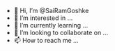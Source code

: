 - 👋 Hi, I’m @SaiRamGoshke
- 👀 I’m interested in ...
- 🌱 I’m currently learning ...
- 💞️ I’m looking to collaborate on ...
- 📫 How to reach me ...

<!---
SaiRamGoshke/SaiRamGoshke is a ✨ special ✨ repository because its `README.md` (this file) appears on your GitHub profile.
You can click the Preview link to take a look at your changes.
--->
